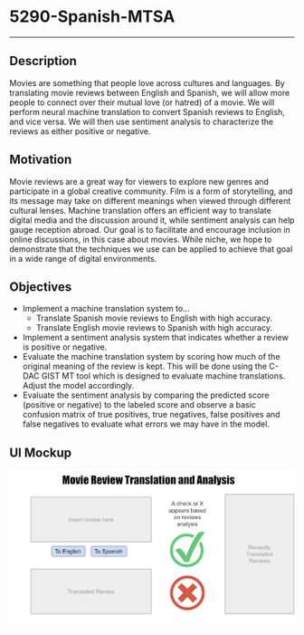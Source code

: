 # 5290-Spanish-MTSA

---

## Description
Movies are something that people love across cultures and languages. By translating movie reviews between English and Spanish, we will allow more people to connect over their mutual love (or hatred) of a movie. We will perform neural machine translation to convert Spanish reviews to English, and vice versa. We will then use sentiment analysis to characterize the reviews as either positive or negative.

## Motivation
Movie reviews are a great way for viewers to explore new genres and participate in a global creative community. Film is a form of storytelling, and its message may take on different meanings when viewed through different cultural lenses. Machine translation offers an efficient way to translate digital media and the discussion around it, while sentiment analysis can help gauge reception abroad. Our goal is to facilitate and encourage inclusion in online discussions, in this case about movies. While niche, we hope to demonstrate that the techniques we use can be applied to achieve that goal in a wide range of digital environments.

## Objectives
- Implement a machine translation system to…
    - Translate Spanish movie reviews to English with high accuracy.
    - Translate English movie reviews to Spanish with high accuracy.
- Implement a sentiment analysis system that indicates whether a review is positive or negative.
- Evaluate the machine translation system by scoring how much of the original meaning of the review is kept. This will be done using the C-DAC GIST MT tool which is designed to evaluate machine translations. Adjust the model accordingly. 
- Evaluate the sentiment analysis by comparing the predicted score (positive or negative) to the labeled score and observe a basic confusion matrix of true positives, true negatives, false positives and false negatives to evaluate what errors we may have in the model.

## UI Mockup
![UI Mockup](./mock.png)


